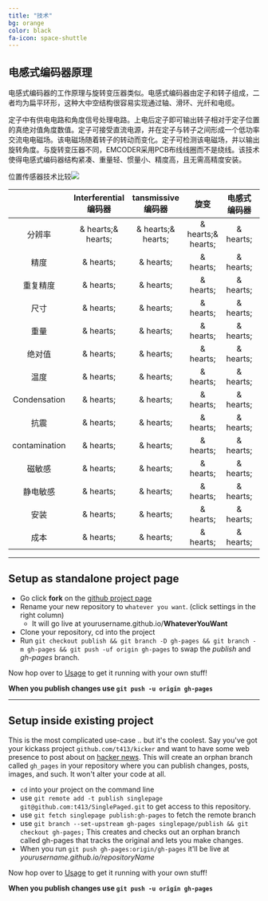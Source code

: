 ```yaml
---
title: "技术"
bg: orange
color: black
fa-icon: space-shuttle
---
```




## 电感式编码器原理

电感式编码器的工作原理与旋转变压器类似。电感式编码器由定子和转子组成，二者均为扁平环形，这种大中空结构很容易实现通过轴、滑环、光纤和电缆。

定子中有供电电路和角度信号处理电路。上电后定子即可输出转子相对于定子位置的真绝对值角度数值。定子可接受直流电源，并在定子与转子之间形成一个低功率交流电电磁场。该电磁场随着转子的转动而变化。定子可检测该电磁场，并以输出旋转角度。与旋转变压器不同，EMCODER采用PCB布线线圈而不是绕线。该技术使得电感式编码器结构紧凑、重量轻、惯量小、精度高，且无需高精度安装。



位置传感器技术比较![](https://www.celeramotion.com/zettlex/wp-content/uploads/sites/7/2019/07/Position-sensors-Technology-comparison.jpg)

|               | Interferential 编码器 | tansmissive 编码器 |        旋变        | 电感式编码器 | 磁编码器  | 电容式编码器 |
| :-----------: | :-------------------: | :----------------: | :----------------: | :----------: | :-------: | :----------: |
|    分辨率     |  & hearts;& hearts;   | & hearts;& hearts; | & hearts;& hearts; |  & hearts;   | & hearts; |  & hearts;   |
|     精度      |       & hearts;       |     & hearts;      |     & hearts;      |  & hearts;   | & hearts; |  & hearts;   |
|   重复精度    |       & hearts;       |     & hearts;      |     & hearts;      |  & hearts;   | & hearts; |  & hearts;   |
|     尺寸      |       & hearts;       |     & hearts;      |     & hearts;      |  & hearts;   | & hearts; |  & hearts;   |
|     重量      |       & hearts;       |     & hearts;      |     & hearts;      |  & hearts;   | & hearts; |  & hearts;   |
|    绝对值     |       & hearts;       |     & hearts;      |     & hearts;      |  & hearts;   | & hearts; |  & hearts;   |
|     温度      |       & hearts;       |     & hearts;      |     & hearts;      |  & hearts;   | & hearts; |  & hearts;   |
| Condensation  |       & hearts;       |     & hearts;      |     & hearts;      |  & hearts;   | & hearts; |  & hearts;   |
|     抗震      |       & hearts;       |     & hearts;      |     & hearts;      |  & hearts;   | & hearts; |  & hearts;   |
| contamination |       & hearts;       |     & hearts;      |     & hearts;      |  & hearts;   | & hearts; |  & hearts;   |
|    磁敏感     |       & hearts;       |     & hearts;      |     & hearts;      |  & hearts;   | & hearts; |  & hearts;   |
|   静电敏感    |       & hearts;       |     & hearts;      |     & hearts;      |  & hearts;   | & hearts; |  & hearts;   |
|     安装      |       & hearts;       |     & hearts;      |     & hearts;      |  & hearts;   | & hearts; |  & hearts;   |
|     成本      |       & hearts;       |     & hearts;      |     & hearts;      |  & hearts;   | & hearts; |  & hearts;   |



-------------------------


## Setup as standalone project page

- Go click **fork** on the [github project page](https://github.com/t413/SinglePaged)
- Rename your new repository to `whatever you want`. (click settings in the right column)
  * It will go live at yourusername.github.io/**WhateverYouWant**
- Clone your repository, cd into the project
- Run `git checkout publish && git branch -D gh-pages && git branch -m gh-pages && git push -uf origin gh-pages` to swap the *publish* and *gh-pages* branch.

Now hop over to [Usage](#usage) to get it running with your own stuff!

**When you publish changes use `git push -u origin gh-pages`**

-------------------------


## Setup inside existing project

This is the most complicated use-case .. but it's the coolest.
Say you've got your kickass project `github.com/t413/kicker` and want to have
some web presence to post about on [hacker news](http://news.ycombinator.com).
This will create an orphan branch called `gh_pages` in your repository
where you can publish changes, posts, images, and such. It won't alter your code at all.

- `cd` into your project on the command line
- use `git remote add -t publish singlepage git@github.com:t413/SinglePaged.git` to get access to this repository.
- use `git fetch singlepage publish:gh-pages` to fetch the remote branch
- use `git branch --set-upstream gh-pages singlepage/publish && git checkout gh-pages;`
  This creates and checks out an orphan branch called gh-pages that tracks the original and lets you make changes.
- When you run `git push gh-pages:origin/gh-pages` it'll be live at *yourusername.github.io/repositoryName*

Now hop over to [Usage](#usage) to get it running with your own stuff!

**When you publish changes use `git push -u origin gh-pages`**

